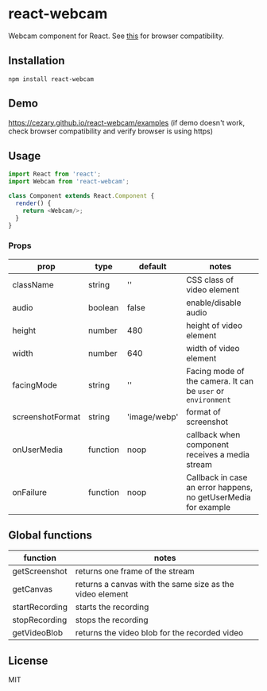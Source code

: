 # react-webcam

Webcam component for React. See [this](http://caniuse.com/#feat=stream)
for browser compatibility.

## Installation

```
npm install react-webcam
```

## Demo

https://cezary.github.io/react-webcam/examples (if demo doesn't work, check browser compatibility and verify browser is using https)

## Usage

```javascript
import React from 'react';
import Webcam from 'react-webcam';

class Component extends React.Component {
  render() {
    return <Webcam/>;
  }
}
```

### Props

prop             | type     | default      | notes
-----------------|----------|--------------|----------
className        | string   | ''           | CSS class of video element
audio            | boolean  | false        | enable/disable audio
height           | number   | 480          | height of video element
width            | number   | 640          | width of video element
facingMode       | string   | ''           | Facing mode of the camera. It can be `user` or `environment`
screenshotFormat | string   | 'image/webp' | format of screenshot
onUserMedia      | function | noop         | callback when component receives a media stream
onFailure        | function | noop         | Callback in case an error happens, no getUserMedia for example

## Global functions

function         | notes
-----------------|----------
getScreenshot    | returns one frame of the stream
getCanvas        | returns a canvas with the same size as the video element
startRecording   | starts the recording  
stopRecording    | stops the recording
getVideoBlob     | returns the video blob for the recorded video


## License

MIT
